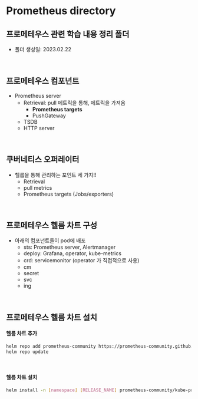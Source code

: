 # Prometheus directory

## 프로메테우스 관련 학습 내용 정리 폴더

- 폴더 생성일: 2023.02.22

<br>

## 프로메테우스 컴포넌트

- Prometheus server
  - Retrieval: pull 메트릭을 통해, 메트릭을 가져옴
    - **Prometheus targets**
    - PushGateway
  - TSDB
  - HTTP server


<br>

## 쿠버네티스 오퍼레이터
- 헬름을 통해 관리하는 포인트 세 가지!!
  - Retrieval
  - pull metrics
  - Prometheus targets (Jobs/exporters)

<br>

## 프로메테우스 헬름 차트 구성

- 아래의 컴포넌트들이 pod에 배포
  - sts: Prometheus server, Alertmanager
  - deploy: Grafana, operator, kube-metrics
  - crd: servicemonitor (operator 가 직접적으로 사용)
  - cm
  - secret
  - svc
  - ing


<br>

## 프로메테우스 헬름 차트 설치

#### 헬름 차트 추가

```bash
helm repo add prometheus-community https://prometheus-community.github.io/helm-charts
helm repo update
```

<br>

#### 헬름 차트 설치

```bash
helm install -n [namespace] [RELEASE_NAME] prometheus-community/kube-prometheus-stack
```

